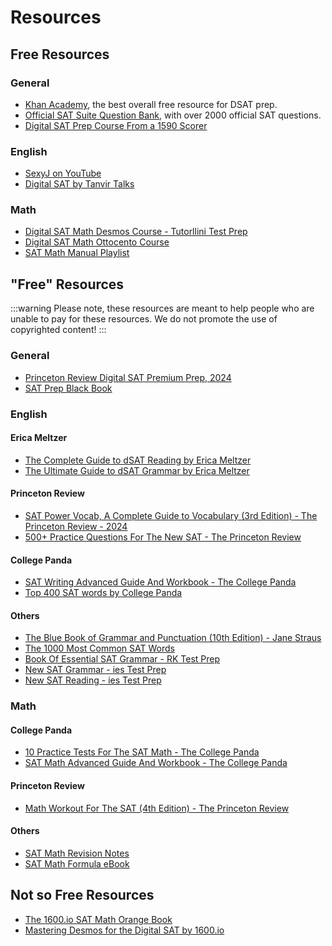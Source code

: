 # Resources

## Free Resources

### General

- [Khan Academy](https://www.khanacademy.org/digital-sat), the best overall free resource for DSAT prep.
- [Official SAT Suite Question Bank](https://satsuitequestionbank.collegeboard.org/digital/search), with over 2000 official SAT questions.
- [Digital SAT Prep Course From a 1590 Scorer](https://www.youtube.com/watch?v=OKxQxpJULH8)

### English
- [SexyJ on YouTube](https://youtube.com/@SexyJ)
- [Digital SAT by Tanvir Talks](https://www.youtube.com/playlist?list=PLZ2hNUwV4Oa-DAiQ5XVOQZzqLqDScVw9b)

### Math
- [Digital SAT Math Desmos Course - Tutorllini Test Prep](https://www.youtube.com/playlist?list=PLf3ypEs9Kobgascv5bwpOadB0UiVI5IQS)
- [Digital SAT Math Ottocento Course](https://www.youtube.com/playlist?list=PLf3ypEs9KobjdZqrdmd1LDtIg0Byzzc9k)
- [SAT Math Manual Playlist](https://www.youtube.com/playlist?list=PLo58go1p2ZmZPrZjgMuTfC6LWH9gh-vv8)

## "Free" Resources

:::warning
Please note, these resources are meant to help people who are unable to pay for these resources. We do not promote the use of copyrighted content!
:::

### General

- [Princeton Review Digital SAT Premium Prep, 2024](https://drive.google.com/file/d/11Q5hZM9aV7fEcEpV3y6RWPao0dho8N0u/view?usp=sharing)
- [SAT Prep Black Book](https://drive.google.com/file/d/1UJPxY-EKL1NNPi7Lzj_Hsu3c8fNoPQO1/view?usp=sharing)

### English

#### Erica Meltzer

- [The Complete Guide to dSAT Reading by Erica Meltzer](https://drive.google.com/file/d/17eb0qG7Ho_BEMRPHVGstPZK3o-PDNPcO/view?usp=sharing)
- [The Ultimate Guide to dSAT Grammar by Erica Meltzer](https://drive.google.com/file/d/1WUxJ0upiRK8bKKtPzlCphXkomha5MQfk/view?usp=sharing)

#### Princeton Review

- [SAT Power Vocab, A Complete Guide to Vocabulary (3rd Edition) - The Princeton Review - 2024](https://drive.google.com/file/d/1xSEeeiWzjOwlP8AdWX1g0LJsX3Ao-DY4/view?usp=sharing)
- [500+ Practice Questions For The New SAT - The Princeton Review](https://drive.google.com/file/d/1pTwV0FcRzsO7wBzPhKJ21NThileSWFlZ/view?usp=sharing)

#### College Panda

- [SAT Writing Advanced Guide And Workbook - The College Panda](https://drive.google.com/file/d/1ncwMOlz1mIGjO7XL7NOQQyOjwhEX90FZ/view?usp=sharing)
- [Top 400 SAT words by College Panda](https://thecollegepanda.com/memorize-the-top-400-sat-words-without-frustration/)


#### Others

- [The Blue Book of Grammar and Punctuation (10th Edition) - Jane Straus](https://drive.google.com/file/d/19eeNB5ub-CNmqpBDmdVduzdVKr7C8x3c/view?usp=sharing)
- [The 1000 Most Common SAT Words](https://drive.google.com/file/d/1baEJcClIfUxFQI3qqY4UzXje_bx-5_mw/view?usp=sharing)
- [Book Of Essential SAT Grammar - RK Test Prep](https://drive.google.com/file/d/1Jlvl8hW8G-TRP2Zho3NIv6bRmxhpJlsY/view?usp=sharing)
- [New SAT Grammar - ies Test Prep](https://drive.google.com/file/d/1YNbJSsNO9IjjsHvphYpfJqqKSGNJPcpJ/view?usp=sharing)
- [New SAT Reading - ies Test Prep](https://drive.google.com/file/d/1QW2UTAfI_h9wiSsVTeLGX1TbEXdJc0Im/view?usp=sharing)

### Math

#### College Panda

- [10 Practice Tests For The SAT Math - The College Panda](https://drive.google.com/file/d/1_MsGUhrKp2dkNm3T_a00jrY7mYCo_N3B/view?usp=sharing)
- [SAT Math Advanced Guide And Workbook - The College Panda](https://drive.google.com/file/d/15b7QaiZ1fIQAjVB2vDbW1RhiZ3r9UpCp/view?usp=sharing)

#### Princeton Review

- [Math Workout For The SAT (4th Edition) - The Princeton Review](https://drive.google.com/file/d/1dfuaglVxTw2m8pvqtDIuMkDQEaRW9Fgw/view?usp=sharing)

#### Others

- [SAT Math Revision Notes](https://drive.google.com/file/d/1UBndk6vHKab1qZq0rqDPy20JD-kLUgNq/view?usp=sharing)
- [SAT Math Formula eBook](https://drive.google.com/file/d/1n7KI9iqm53FovCqrs7kAA-bS06UqhaWG/view?usp=sharing)

## Not so Free Resources

- [The 1600.io SAT Math Orange Book](https://1600.io/p/1600-io-sat-math-orange-book)
- [Mastering Desmos for the Digital SAT by 1600.io](https://1600.io/p/mastering-desmos-for-the-digital-sat)
